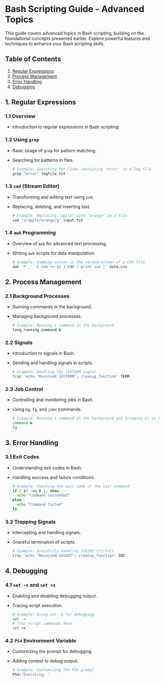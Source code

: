 # Bash Scripting Guide - Advanced Topics

This guide covers advanced topics in Bash scripting, building on the foundational concepts presented earlier. Explore powerful features and techniques to enhance your Bash scripting skills.

## Table of Contents

1. [Regular Expressions](#1-regular-expressions)
2. [Process Management](#2-process-management)
3. [Error Handling](#3-error-handling)
4. [Debugging](#4-debugging)


## 1. Regular Expressions

### 1.1 Overview
- Introduction to regular expressions in Bash scripting.

### 1.2 Using `grep`
- Basic usage of `grep` for pattern matching.
- Searching for patterns in files.

  ```bash
  # Example: Searching for lines containing "error" in a log file
  grep "error" logfile.txt
  ```

### 1.3 `sed` (Stream Editor)
- Transforming and editing text using `sed`.
- Replacing, deleting, and inserting text.

  ```bash
  # Example: Replacing "apple" with "orange" in a file
  sed 's/apple/orange/g' input.txt
  ```

### 1.4 `awk` Programming
- Overview of `awk` for advanced text processing.
- Writing `awk` scripts for data manipulation.

  ```bash
  # Example: Summing values in the second column of a CSV file
  awk -F',' '{ sum += $2 } END { print sum }' data.csv
  ```

## 2. Process Management

### 2.1 Background Processes
- Running commands in the background.
- Managing background processes.

  ```bash
  # Example: Running a command in the background
  long_running_command &
  ```

### 2.2 Signals
- Introduction to signals in Bash.
- Sending and handling signals in scripts.

  ```bash
  # Example: Handling the SIGTERM signal
  trap 'echo "Received SIGTERM"; cleanup_function' TERM
  ```

### 2.3 Job Control
- Controlling and monitoring jobs in Bash.
- Using `bg`, `fg`, and `jobs` commands.

  ```bash
  # Example: Running a command in the background and bringing it to the foreground
  command &
  fg
  ```

## 3. Error Handling

### 3.1 Exit Codes
- Understanding exit codes in Bash.
- Handling success and failure conditions.

  ```bash
  # Example: Checking the exit code of the last command
  if [ $? -eq 0 ]; then
    echo "Command succeeded"
  else
    echo "Command failed"
  fi
  ```

### 3.2 Trapping Signals
- Intercepting and handling signals.
- Graceful termination of scripts.

  ```bash
  # Example: Gracefully handling SIGINT (Ctrl+C)
  trap 'echo "Received SIGINT"; cleanup_function' INT
  ```

## 4. Debugging

### 4.1 `set -x` and `set +x`
- Enabling and disabling debugging output.
- Tracing script execution.

  ```bash
  # Example: Using set -x for debugging
  set -x
  # Your script commands here
  set +x
  ```

### 4.2 `PS4` Environment Variable
- Customizing the prompt for debugging.
- Adding context to debug output.

  ```bash
  # Example: Customizing the PS4 prompt
  PS4='Executing: '
  ```
